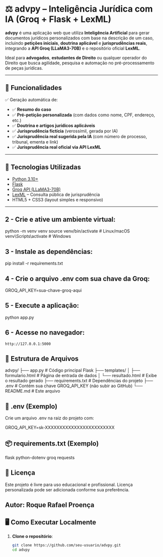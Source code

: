 # ⚖️ advpy – Inteligência Jurídica com IA (Groq + Flask + LexML)

**advpy** é uma aplicação web que utiliza **Inteligência Artificial** para gerar documentos jurídicos personalizados com base na descrição de um caso, incluindo **petições iniciais**, **doutrina aplicável** e **jurisprudências reais**, integrando a **API Groq (LLaMA3-70B)** e o repositório oficial **LexML**.

Ideal para **advogados**, **estudantes de Direito** ou qualquer operador do Direito que busca agilidade, pesquisa e automação no pré-processamento de peças jurídicas.

---

## 🚀 Funcionalidades

✅ Geração automática de:

- ✅ **Resumo do caso**
- ✅ **Pré-petição personalizada** (com dados como nome, CPF, endereço, etc.)
- ✅ **Doutrina e artigos jurídicos aplicáveis**
- ✅ **Jurisprudência fictícia** (verossímil, gerada por IA)
- ✅ **Jurisprudência real sugerida pela IA** (com número de processo, tribunal, ementa e link)
- ✅ **Jurisprudência real oficial via API LexML**

---

## 🧠 Tecnologias Utilizadas

- [Python 3.10+](https://www.python.org/)
- [Flask](https://flask.palletsprojects.com/)
- [Groq API (LLaMA3-70B)](https://console.groq.com/)
- [LexML](https://www.lexml.gov.br/) – Consulta pública de jurisprudência
- HTML5 + CSS3 (layout simples e responsivo)

---


## 2 - Crie e ative um ambiente virtual:

python -m venv venv
source venv/bin/activate  # Linux/macOS
venv\Scripts\activate     # Windows

## 3 - Instale as dependências:

pip install -r requirements.txt

## 4 - Crie o arquivo .env com sua chave da Groq:

GROQ_API_KEY=sua-chave-groq-aqui

## 5 - Execute a aplicação:

python app.py

## 6 - Acesse no navegador:

    http://127.0.0.1:5000

## 📁 Estrutura de Arquivos

advpy/
├── app.py                  # Código principal Flask
├── templates/
│   ├── formulario.html     # Página de entrada de dados
│   └── resultado.html      # Exibe o resultado gerado
├── requirements.txt        # Dependências do projeto
├── .env                    # Contém sua chave GROQ_API_KEY (não subir ao GitHub)
└── README.md               # Este arquivo

## 🔐 .env (Exemplo)

Crie um arquivo .env na raiz do projeto com:

GROQ_API_KEY=sk-XXXXXXXXXXXXXXXXXXXXXXXX

## 📦 requirements.txt (Exemplo)

flask
python-dotenv
groq
requests

## 📝 Licença

Este projeto é livre para uso educacional e profissional. Licença personalizada pode ser adicionada conforme sua preferência.


## Autor: Roque Rafael Proença

## 🖥️ Como Executar Localmente

1. **Clone o repositório**:
   ```bash
   git clone https://github.com/seu-usuario/advpy.git
   cd advpy
